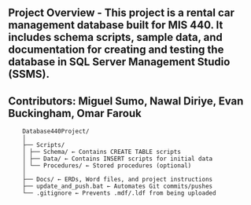 Project Overview - This project is a rental car management database built for MIS 440.
It includes schema scripts, sample data, and documentation for creating and testing the database in SQL Server Management Studio (SSMS).
---
Contributors: Miguel Sumo, Nawal Diriye, Evan Buckingham, Omar Farouk
---

        Database440Project/
        │
        ├── Scripts/
        │ ├── Schema/ ← Contains CREATE TABLE scripts
        │ ├── Data/ ← Contains INSERT scripts for initial data
        │ └── Procedures/ ← Stored procedures (optional)
        │
        ├── Docs/ ← ERDs, Word files, and project instructions
        ├── update_and_push.bat ← Automates Git commits/pushes
        └── .gitignore ← Prevents .mdf/.ldf from being uploaded
